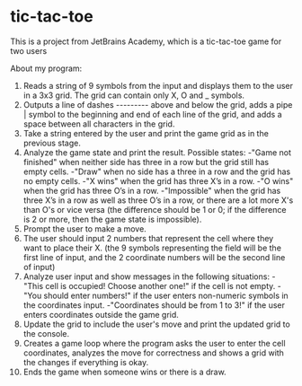 # tic-tac-toe
This is a project from JetBrains Academy, which is a tic-tac-toe game for two users

About my program:

1) Reads a string of 9 symbols from the input and displays them to the user in a 3x3 grid. The grid can contain only X, O and _ symbols.
2) Outputs a line of dashes --------- above and below the grid, adds a pipe | symbol to the beginning and end of each line of the grid, and adds a space between all characters in the grid.
3) Take a string entered by the user and print the game grid as in the previous stage.
4) Analyze the game state and print the result. Possible states:
-"Game not finished" when neither side has three in a row but the grid still has empty cells.
-"Draw" when no side has a three in a row and the grid has no empty cells.
-"X wins" when the grid has three X’s in a row.
-"O wins" when the grid has three O’s in a row.
-"Impossible" when the grid has three X’s in a row as well as three O’s in a row, or there are a lot more X's than O's or vice versa (the difference should be 1 or 0; if the difference is 2 or more, then the game state is impossible).
5) Prompt the user to make a move.
6) The user should input 2 numbers that represent the cell where they want to place their X. (the 9 symbols representing the field will be the first line of input, and the 2 coordinate numbers will be the second line of input)
7) Analyze user input and show messages in the following situations:
-"This cell is occupied! Choose another one!" if the cell is not empty.
-"You should enter numbers!" if the user enters non-numeric symbols in the coordinates input.
-"Coordinates should be from 1 to 3!" if the user enters coordinates outside the game grid.
8) Update the grid to include the user's move and print the updated grid to the console.
9) Creates a game loop where the program asks the user to enter the cell coordinates, analyzes the move for correctness and shows a grid with the changes if everything is okay.
10) Ends the game when someone wins or there is a draw.
